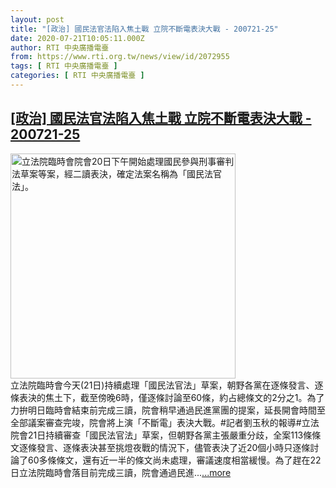 ```yaml
---
layout: post
title: "[政治] 國民法官法陷入焦土戰 立院不斷電表決大戰 - 200721-25"
date: 2020-07-21T10:05:11.000Z
author: RTI 中央廣播電臺
from: https://www.rti.org.tw/news/view/id/2072955
tags: [ RTI 中央廣播電臺 ]
categories: [ RTI 中央廣播電臺 ]
---
```

<!--1595325911000-->
[[政治] 國民法官法陷入焦土戰 立院不斷電表決大戰 - 200721-25](https://www.rti.org.tw/news/view/id/2072955)
------

<div>
<img src="https://static.rti.org.tw/assets/thumbnails/2020/07/20/20200720000093M.jpg" width="360" alt="立法院臨時會院會20日下午開始處理國民參與刑事審判法草案等案，經二讀表決，確定法案名稱為「國民法官法」。" title="立法院臨時會院會20日下午開始處理國民參與刑事審判法草案等案，經二讀表決，確定法案名稱為「國民法官法」。"><br>立法院臨時會今天(21日)持續處理「國民法官法」草案，朝野各黨在逐條發言、逐條表決的焦土下，截至傍晚6時，僅逐條討論至60條，約占總條文的2分之1。為了力拚明日臨時會結束前完成三讀，院會稍早通過民進黨團的提案，延長開會時間至全部議案審查完竣，院會將上演「不斷電」表決大戰。#記者劉玉秋的報導#立法院會21日持續審查「國民法官法」草案，但朝野各黨主張嚴重分歧，全案113條條文逐條發言、逐條表決甚至挑燈夜戰的情況下，儘管表決了近20個小時只逐條討論了60多條條文，還有近一半的條文尚未處理，審議速度相當緩慢。為了趕在22日立法院臨時會落目前完成三讀，院會通過民進...<a target="_blank" href="https://www.rti.org.tw/news/view/id/2072955">...more</a>
</div>
